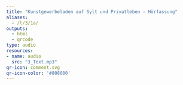 ```yaml
---
title: "Kunstgewerbeladen auf Sylt und Privatleben - Hörfassung"
aliases:
  - /l/3/1a/
outputs:
  - html
  - qrcode
type: audio
resources:
- name: audio
  src: "3_Text.mp3"
qr-icon: comment.svg
qr-icon-color: '#808080'
---
```

